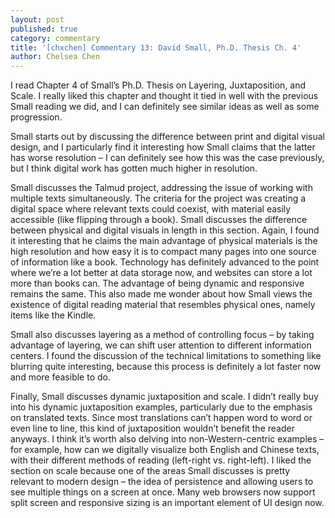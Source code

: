 ```yaml
---
layout: post
published: true
category: commentary
title: '[chxchen] Commentary 13: David Small, Ph.D. Thesis Ch. 4'
author: Chelsea Chen
---
```

I read Chapter 4 of Small’s Ph.D. Thesis on Layering, Juxtaposition, and Scale. I really liked this chapter and thought it tied in well with the previous Small reading we did, and I can definitely see similar ideas as well as some progression.

Small starts out by discussing the difference between print and digital visual design, and I particularly find it interesting how Small claims that the latter has worse resolution – I can definitely see how this was the case previously, but I think digital work has gotten much higher in resolution.

Small discusses the Talmud project, addressing the issue of working with multiple texts simultaneously. The criteria for the project was creating a digital space where relevant texts could coexist, with material easily accessible (like flipping through a book). Small discusses the difference between physical and digital visuals in length in this section. Again, I found it interesting that he claims the main advantage of physical materials is the high resolution and how easy it is to compact many pages into one source of information like a book. Technology has definitely advanced to the point where we’re a lot better at data storage now, and websites can store a lot more than books can. The advantage of being dynamic and responsive remains the same. This also made me wonder about how Small views the existence of digital reading material that resembles physical ones, namely items like the Kindle.

Small also discusses layering as a method of controlling focus – by taking advantage of layering, we can shift user attention to different information centers. I found the discussion of the technical limitations to something like blurring quite interesting, because this process is definitely a lot faster now and more feasible to do.

Finally, Small discusses dynamic juxtaposition and scale. I didn’t really buy into his dynamic juxtaposition examples, particularly due to the emphasis on translated texts. Since most translations can’t happen word to word or even line to line, this kind of juxtaposition wouldn’t benefit the reader anyways. I think it’s worth also delving into non-Western-centric examples – for example, how can we digitally visualize both English and Chinese texts, with their different methods of reading (left-right vs. right-left). I liked the section on scale because one of the areas Small discusses is pretty relevant to modern design – the idea of persistence and allowing users to see multiple things on a screen at once. Many web browsers now support split screen and responsive sizing is an important element of UI design now.
